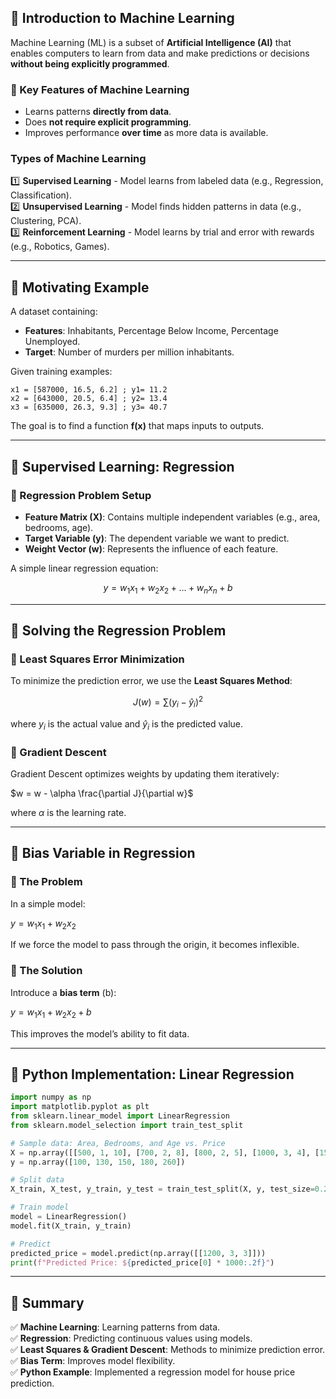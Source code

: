 ## 🔹 Introduction to Machine Learning

Machine Learning (ML) is a subset of **Artificial Intelligence (AI)** that enables computers to learn from data and make predictions or decisions **without being explicitly programmed**.

### 📌 Key Features of Machine Learning
- Learns patterns **directly from data**.
- Does **not require explicit programming**.
- Improves performance **over time** as more data is available.

### **Types of Machine Learning**

1️⃣ **Supervised Learning** - Model learns from labeled data (e.g., Regression, Classification).  
2️⃣ **Unsupervised Learning** - Model finds hidden patterns in data (e.g., Clustering, PCA).  
3️⃣ **Reinforcement Learning** - Model learns by trial and error with rewards (e.g., Robotics, Games).  

---

## 🔹 Motivating Example

A dataset containing:

- **Features**: Inhabitants, Percentage Below Income, Percentage Unemployed.
- **Target**: Number of murders per million inhabitants.

Given training examples:

```text
x1 = [587000, 16.5, 6.2] ; y1= 11.2
x2 = [643000, 20.5, 6.4] ; y2= 13.4
x3 = [635000, 26.3, 9.3] ; y3= 40.7
```

The goal is to find a function **f(x)** that maps inputs to outputs.

---

## 🔹 Supervised Learning: Regression
### 📌 Regression Problem Setup
- **Feature Matrix (X)**: Contains multiple independent variables (e.g., area, bedrooms, age).
- **Target Variable (y)**: The dependent variable we want to predict.
- **Weight Vector (w)**: Represents the influence of each feature.

A simple linear regression equation:

$$y = w_1 x_1 + w_2 x_2 + ... + w_n x_n + b$$

---

## 🔹 Solving the Regression Problem
### 📌 Least Squares Error Minimization

To minimize the prediction error, we use the **Least Squares Method**:

$$ J(w) = \sum (y_i - \hat{y}_i)^2 $$

where $y_i$ is the actual value and $\hat{y}_i$ is the predicted value.

### 📌 Gradient Descent

Gradient Descent optimizes weights by updating them iteratively:

$w = w - \alpha \frac{\partial J}{\partial w}$

where $\alpha$ is the learning rate.

---

## 🔹 Bias Variable in Regression
### 📌 The Problem

In a simple model:

$y = w_1 x_1 + w_2 x_2$

If we force the model to pass through the origin, it becomes inflexible.

### 📌 The Solution

Introduce a **bias term** (b):

$y = w_1 x_1 + w_2 x_2 + b$

This improves the model’s ability to fit data.

---

## 🔹 Python Implementation: Linear Regression
```python
import numpy as np
import matplotlib.pyplot as plt
from sklearn.linear_model import LinearRegression
from sklearn.model_selection import train_test_split

# Sample data: Area, Bedrooms, and Age vs. Price
X = np.array([[500, 1, 10], [700, 2, 8], [800, 2, 5], [1000, 3, 4], [1500, 3, 2]])
y = np.array([100, 130, 150, 180, 260])

# Split data
X_train, X_test, y_train, y_test = train_test_split(X, y, test_size=0.2, random_state=42)

# Train model
model = LinearRegression()
model.fit(X_train, y_train)

# Predict
predicted_price = model.predict(np.array([[1200, 3, 3]]))
print(f"Predicted Price: ${predicted_price[0] * 1000:.2f}")
```

---

## 🔹 Summary

✅ **Machine Learning**: Learning patterns from data.  
✅ **Regression**: Predicting continuous values using models.  
✅ **Least Squares & Gradient Descent**: Methods to minimize prediction error.  
✅ **Bias Term**: Improves model flexibility.  
✅ **Python Example**: Implemented a regression model for house price prediction.  

